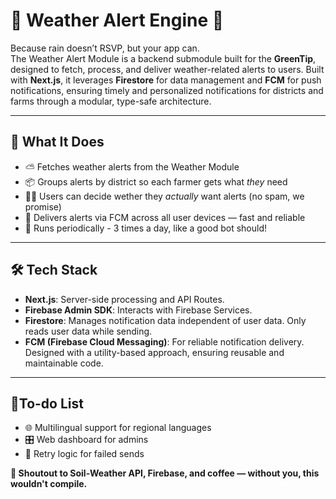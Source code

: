 # 🌾 Weather Alert Engine 🚨

Because rain doesn’t RSVP, but your app can.  
The Weather Alert Module is a backend submodule built for the **GreenTip**, designed to fetch, process, and deliver weather-related alerts to users. Built with **Next.js**, it leverages **Firestore** for data management and **FCM** for push notifications, ensuring timely and personalized notifications for districts and farms through a modular, type-safe architecture.

---

## 🚀 What It Does

- ⛅ Fetches weather alerts from the Weather Module
- 📦 Groups alerts by district so each farmer gets what *they* need
- 👨‍🌾 Users can decide wether they *actually* want alerts (no spam, we promise)
- 📲 Delivers alerts via FCM across all user devices — fast and reliable
- 🔁 Runs periodically - 3 times a day, like a good bot should!

---

## 🛠️ Tech Stack

- **Next.js**: Server-side processing and API Routes.
- **Firebase Admin SDK**: Interacts with Firebase Services.
- **Firestore**: Manages notification data independent of user data. Only reads user data while sending.
- **FCM (Firebase Cloud Messaging)**: For reliable notification delivery.
Designed with a utility-based approach, ensuring reusable and maintainable code.

---

## 🧯To-do List

- 🌐 Multilingual support for regional languages
- 🎛 Web dashboard for admins
- 🔁 Retry logic for failed sends

**🙌 Shoutout to Soil-Weather API, Firebase, and coffee — without you, this wouldn't compile.**
